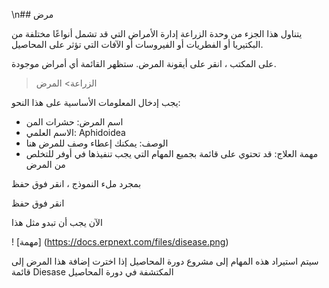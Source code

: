 \n## مرض

يتناول هذا الجزء من وحدة الزراعة إدارة الأمراض التي قد تشمل أنواعًا مختلفة من البكتيريا أو الفطريات أو الفيروسات أو الآفات التي تؤثر على المحاصيل.

على المكتب ، انقر على أيقونة المرض. ستظهر القائمة أي أمراض موجودة.

> الزراعة> المرض

يجب إدخال المعلومات الأساسية على هذا النحو:

* اسم المرض: حشرات المن
* الاسم العلمي: Aphidoidea
* الوصف: يمكنك إعطاء وصف للمرض هنا
* مهمة العلاج: قد تحتوي على قائمة بجميع المهام التي يجب تنفيذها في أوفر للتخلص من المرض

بمجرد ملء النموذج ، انقر فوق حفظ

انقر فوق حفظ

الآن يجب أن تبدو مثل هذا

! [مهمة] (https://docs.erpnext.com/files/disease.png)

سيتم استيراد هذه المهام إلى مشروع دورة المحاصيل إذا اخترت إضافة هذا المرض إلى قائمة Diesase المكتشفة في دورة المحاصيل